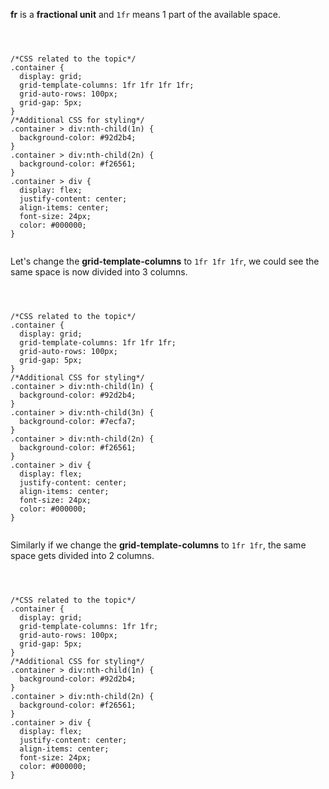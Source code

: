 **fr** is a **fractional unit** and `1fr` means 1 part of the available space.

<codeblock language="css" type="lesson">
<code>
<panel language="html" hidden=true>
<div class="container">
  <div>1</div>
  <div>2</div>
  <div>3</div>
  <div>4</div>
  <div>5</div>
  <div>6</div>
  <div>7</div>
  <div>8</div>
</div>
</panel>
<panel language="css">
/*CSS related to the topic*/
.container {
  display: grid;
  grid-template-columns: 1fr 1fr 1fr 1fr;
  grid-auto-rows: 100px;
  grid-gap: 5px;
}
/*Additional CSS for styling*/
.container > div:nth-child(1n) {
  background-color: #92d2b4;
}
.container > div:nth-child(2n) {
  background-color: #f26561;
}
.container > div {
  display: flex;
  justify-content: center;
  align-items: center;
  font-size: 24px;
  color: #000000;
}
</panel>
</code>
</codeblock>

Let's change the **grid-template-columns** to `1fr 1fr 1fr`, we could see the
same space is now divided into 3 columns.

<codeblock language="css" type="lesson">
<code>
<panel language="html" hidden=true>
<div class="container">
  <div>1</div>
  <div>2</div>
  <div>3</div>
  <div>4</div>
  <div>5</div>
  <div>6</div>
  <div>7</div>
  <div>8</div>
</div>
</panel>
<panel language="css">
/*CSS related to the topic*/
.container {
  display: grid;
  grid-template-columns: 1fr 1fr 1fr;
  grid-auto-rows: 100px;
  grid-gap: 5px;
}
/*Additional CSS for styling*/
.container > div:nth-child(1n) {
  background-color: #92d2b4;
}
.container > div:nth-child(3n) {
  background-color: #7ecfa7;
}
.container > div:nth-child(2n) {
  background-color: #f26561;
}
.container > div {
  display: flex;
  justify-content: center;
  align-items: center;
  font-size: 24px;
  color: #000000;
}
</panel>
</code>
</codeblock>

Similarly if we change the **grid-template-columns** to `1fr 1fr`, the same
space gets divided into 2 columns.

<codeblock language="css" type="lesson">
<code>
<panel language="html" hidden=true>
<div class="container">
  <div>1</div>
  <div>2</div>
  <div>3</div>
  <div>4</div>
  <div>5</div>
  <div>6</div>
  <div>7</div>
  <div>8</div>
</div>
</panel>
<panel language="css">
/*CSS related to the topic*/
.container {
  display: grid;
  grid-template-columns: 1fr 1fr;
  grid-auto-rows: 100px;
  grid-gap: 5px;
}
/*Additional CSS for styling*/
.container > div:nth-child(1n) {
  background-color: #92d2b4;
}
.container > div:nth-child(2n) {
  background-color: #f26561;
}
.container > div {
  display: flex;
  justify-content: center;
  align-items: center;
  font-size: 24px;
  color: #000000;
}
</panel>
</code>
</codeblock>
